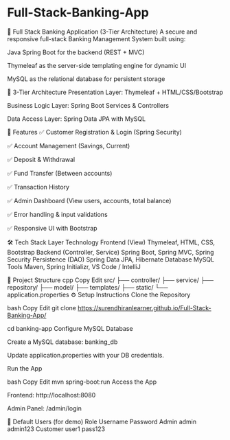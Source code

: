 # Full-Stack-Banking-App


🏦 Full Stack Banking Application (3-Tier Architecture)
A secure and responsive full-stack Banking Management System built using:

Java Spring Boot for the backend (REST + MVC)

Thymeleaf as the server-side templating engine for dynamic UI

MySQL as the relational database for persistent storage

🧱 3-Tier Architecture
Presentation Layer: Thymeleaf + HTML/CSS/Bootstrap

Business Logic Layer: Spring Boot Services & Controllers

Data Access Layer: Spring Data JPA with MySQL

🚀 Features
✅ Customer Registration & Login (Spring Security)

✅ Account Management (Savings, Current)

✅ Deposit & Withdrawal

✅ Fund Transfer (Between accounts)

✅ Transaction History

✅ Admin Dashboard (View users, accounts, total balance)

✅ Error handling & input validations

✅ Responsive UI with Bootstrap

🛠️ Tech Stack
Layer	Technology
Frontend (View)	Thymeleaf, HTML, CSS, Bootstrap
Backend (Controller, Service)	Spring Boot, Spring MVC, Spring Security
Persistence (DAO)	Spring Data JPA, Hibernate
Database	MySQL
Tools	Maven, Spring Initializr, VS Code / IntelliJ

📂 Project Structure
cpp
Copy
Edit
src/
├── controller/
├── service/
├── repository/
├── model/
├── templates/
├── static/
└── application.properties
⚙️ Setup Instructions
Clone the Repository

bash
Copy
Edit
git clone https://surendhiranlearner.github.io/Full-Stack-Banking-App/

cd banking-app
Configure MySQL Database

Create a MySQL database: banking_db

Update application.properties with your DB credentials.

Run the App

bash
Copy
Edit
mvn spring-boot:run
Access the App

Frontend: http://localhost:8080

Admin Panel: /admin/login

🔐 Default Users (for demo)
Role	Username	Password
Admin	admin	admin123
Customer	user1	pass123
